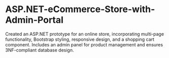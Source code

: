 # ASP.NET-eCommerce-Store-with-Admin-Portal
Created an ASP.NET prototype for an online store, incorporating multi-page functionality, Bootstrap styling, responsive design, and a shopping cart component. Includes an admin panel for product management and ensures 3NF-compliant database design.
